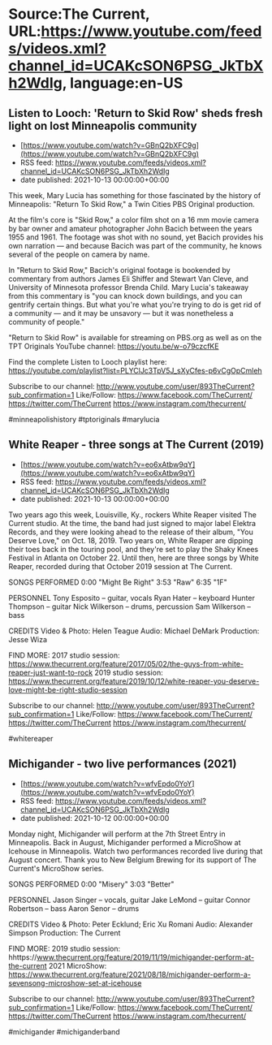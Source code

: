 # Source:The Current, URL:https://www.youtube.com/feeds/videos.xml?channel_id=UCAKcSON6PSG_JkTbXh2WdIg, language:en-US

## Listen to Looch: 'Return to Skid Row' sheds fresh light on lost Minneapolis community
 - [https://www.youtube.com/watch?v=GBnQ2bXFC9g](https://www.youtube.com/watch?v=GBnQ2bXFC9g)
 - RSS feed: https://www.youtube.com/feeds/videos.xml?channel_id=UCAKcSON6PSG_JkTbXh2WdIg
 - date published: 2021-10-13 00:00:00+00:00

This week, Mary Lucia has something for those fascinated by the history of Minneapolis: "Return To Skid Row," a Twin Cities PBS Original production.

At the film's core is "Skid Row," a color film shot on a 16 mm movie camera by bar owner and amateur photographer John Bacich between the years 1955 and 1961. The footage was shot with no sound, yet Bacich provides his own narration — and because Bacich was part of the community, he knows several of the people on camera by name. 

In "Return to Skid Row," Bacich's original footage is bookended by commentary from  authors James Eli Shiffer and Stewart Van Cleve, and University of Minnesota professor Brenda Child. Mary Lucia's takeaway from this commentary is "you can knock down buildings, and you can gentrify certain things. But what you're what you're trying to do is get rid of a community — and it may be unsavory — but it was nonetheless a community of people." 

"Return to Skid Row" is available for streaming on PBS.org as well as on the TPT Originals YouTube channel: https://youtu.be/w-o79czcfKE

Find the complete Listen to Looch playlist here:
https://youtube.com/playlist?list=PLYClJc3TpV5J_sXyCfes-p6vCgOpCmleh

Subscribe to our channel:
http://www.youtube.com/user/893TheCurrent?sub_confirmation=1
Like/Follow:
https://www.facebook.com/TheCurrent/
https://twitter.com/TheCurrent
https://www.instagram.com/thecurrent/

#minneapolishistory #tptoriginals #marylucia

## White Reaper - three songs at The Current (2019)
 - [https://www.youtube.com/watch?v=eo6xAtbw9qY](https://www.youtube.com/watch?v=eo6xAtbw9qY)
 - RSS feed: https://www.youtube.com/feeds/videos.xml?channel_id=UCAKcSON6PSG_JkTbXh2WdIg
 - date published: 2021-10-13 00:00:00+00:00

Two years ago this week, Louisville, Ky., rockers White Reaper visited The Current studio. At the time, the band had just signed to major label Elektra Records, and they were looking ahead to the release of their album, "You Deserve Love," on Oct. 18, 2019. Two years on, White Reaper are dipping their toes back in the touring pool, and they're set to play the Shaky Knees Festival in Atlanta on October 22. Until then, here are three songs by White Reaper, recorded during that October 2019 session at The Current. 

SONGS PERFORMED
0:00 "Might Be Right"
3:53 "Raw"
6:35 "1F"

PERSONNEL
Tony Esposito – guitar, vocals
Ryan Hater – keyboard
Hunter Thompson – guitar
Nick Wilkerson – drums, percussion
Sam Wilkerson – bass

CREDITS
Video & Photo: Helen Teague
Audio: Michael DeMark
Production: Jesse Wiza

FIND MORE:
2017 studio session: https://www.thecurrent.org/feature/2017/05/02/the-guys-from-white-reaper-just-want-to-rock
2019 studio session: https://www.thecurrent.org/feature/2019/10/12/white-reaper-you-deserve-love-might-be-right-studio-session

Subscribe to our channel:
http://www.youtube.com/user/893TheCurrent?sub_confirmation=1
Like/Follow:
https://www.facebook.com/TheCurrent/
https://twitter.com/TheCurrent
https://www.instagram.com/thecurrent/

#whitereaper

## Michigander - two live performances (2021)
 - [https://www.youtube.com/watch?v=wfvEpdo0YoY](https://www.youtube.com/watch?v=wfvEpdo0YoY)
 - RSS feed: https://www.youtube.com/feeds/videos.xml?channel_id=UCAKcSON6PSG_JkTbXh2WdIg
 - date published: 2021-10-12 00:00:00+00:00

Monday night, Michigander will perform at the 7th Street Entry in Minneapolis. Back in August, Michigander performed a MicroShow at Icehouse in Minneapolis. Watch two performances recorded live during that August concert. Thank you to New Belgium Brewing for its support of The Current's MicroShow series.

SONGS PERFORMED
0:00 "Misery"
3:03 "Better"

PERSONNEL
Jason Singer – vocals, guitar
Jake LeMond – guitar
Connor Robertson – bass
Aaron Senor – drums

CREDITS
Video & Photo: Peter Ecklund; Eric Xu Romani
Audio: Alexander Simpson
Production: The Current

FIND MORE:
2019 studio session: hhttps://www.thecurrent.org/feature/2019/11/19/michigander-perform-at-the-current
2021 MicroShow: https://www.thecurrent.org/feature/2021/08/18/michigander-perform-a-sevensong-microshow-set-at-icehouse

Subscribe to our channel:
http://www.youtube.com/user/893TheCurrent?sub_confirmation=1
Like/Follow:
https://www.facebook.com/TheCurrent/
https://twitter.com/TheCurrent
https://www.instagram.com/thecurrent/

#michigander #michiganderband

